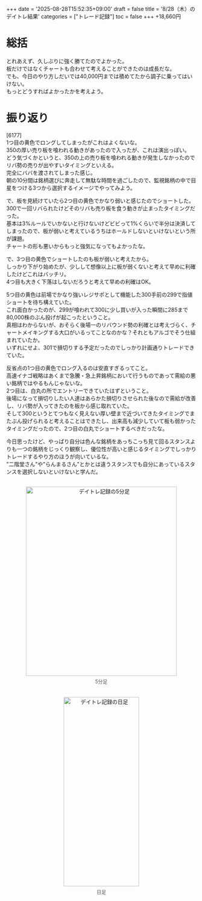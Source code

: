 +++
date = '2025-08-28T15:52:35+09:00'
draft = false
title = '8/28（木）のデイトレ結果'
categories = ["トレード記録"]
toc = false
+++
+18,660円

# 総括
とれあえず、久しぶりに強く勝てたのでよかった。  
板だけではなくチャートも合わせて考えることができたのは成長だな。  
でも、今日のやり方しだいでは40,000円までは積めてたから調子に乗ってはいけない。  
もっとどうすればよかったかを考えよう。  

# 振り返り
[6177]  
1つ目の黄色でロングしてしまったがこれはよくないな。  
350の厚い売り板を喰われる動きがあったので入ったが、これは演出っぽい。  
どう気づくかというと、350の上の売り板を喰われる動きが発生しなかったのでリバ勢の売りが出やすいタイミングといえる。  
完全にババを渡されてしまった感じ。  
朝の10分間は銘柄選びに奔走して無駄な時間を過ごしたので、監視銘柄の中で目星をつける3つから選択するイメージでやってみよう。  

で、板を見続けていたら2つ目の黄色でかなり弱いと感じたのでショートした。  
300で一回リバられたけどそのリバも売り板を食う動きが止まったタイミングだった。  
基本は3%ルールでいかないと行けないけどビビって1%くらいで半分は決済してしまったので、板が弱いと考えているうちはホールドしないといけないという所が課題。  
チャートの形も悪いからもっと強気になってもよかったな。  

で、3つ目の黄色でショートしたのも板が弱いと考えたから。  
しっかり下がり始めたが、少しして想像以上に板が弱くないと考えて早めに利確したけどこれはバッチリ。  
4つ目も大きく下落はしないだろうと考えて早めの利確はOK。  

5つ目の黄色は前場でかなり強いレジサポとして機能した300手前の299で指値ショートを待ち構えていた。  
これ面白かったのが、299が喰われて300に少し買いが入った瞬間に285まで80,000株のぶん投げが起こったということ。  
真相はわからないが、おそらく後場一のリバウンド勢の利確とは考えづらく、チャートメイキングする大口がいるってことなのかな？それともアルゴでそう仕組まれていたか。  
いずれにせよ、301で損切りする予定だったのでしっかり計画通りトレードできていた。  

反省点の1つ目の黄色でロング入るのは安直すぎるってこと。  
高速イナゴ戦略はあくまで急騰・急上昇銘柄において行うものであって需給の悪い銘柄ではやるもんじゃないな。  
2つ目は、白丸の所でエントリーできていたはずということ。  
後場になって損切りしたい人達はあらかた損切りさせられた後なので需給が改善し、リバ勢が入ってきたのを板から感じ取れていた。  
そして300というとてつもなく見えない厚い壁まで近づいてきたタイミングでまたぶん投げられると考えることはできたし、出来高も減少していて板も弱かったタイミングだったので、2つ目の白丸でショートするべきだったな。  

今日思ったけど、やっぱり自分は色んな銘柄をあっちこっち見て回るスタンスよりも一つの銘柄をじっくり観察し、優位性が高いと感じるタイミングでしっかりトレードするやり方のほうが向いているな。  
"二階堂さん"や"らんまるさん"とかとは違うスタンスでも自分にあっているスタンスを選択しないといけないと学んだ。  
<div style="display: flex; gap: 20px; justify-content: center; flex-wrap: wrap; margin-top: 30px;">
<div style="text-align: center;">
<img src="/images/dailylog/6177/0828-5minutes.png" alt="デイトレ記録の5分足" width="400" height="500">
<p style="margin-top: 5px; font-size: 0.9em; color: #555;">5分足</p>
</div>
<div style="text-align: center;">
<img src="/images/dailylog/6177/0828-day.png" alt="デイトレ記録の日足" width="200" height="500">
<p style="margin-top: 5px; font-size: 0.9em; color: #555;">日足</p>
</div>
</div>
